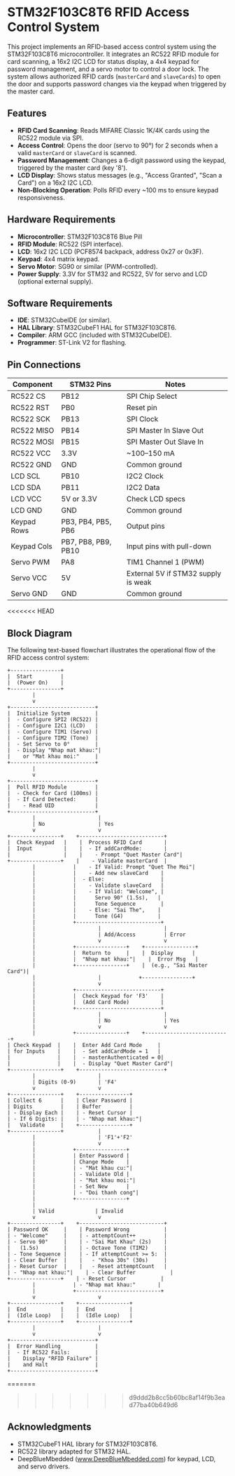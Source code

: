 # STM32F103C8T6 RFID Access Control System

This project implements an RFID-based access control system using the STM32F103C8T6 microcontroller. It integrates an RC522 RFID module for card scanning, a 16x2 I2C LCD for status display, a 4x4 keypad for password management, and a servo motor to control a door lock. The system allows authorized RFID cards (`masterCard` and `slaveCards`) to open the door and supports password changes via the keypad when triggered by the master card.

## Features
- **RFID Card Scanning**: Reads MIFARE Classic 1K/4K cards using the RC522 module via SPI.
- **Access Control**: Opens the door (servo to 90°) for 2 seconds when a valid `masterCard` or `slaveCard` is scanned.
- **Password Management**: Changes a 6-digit password using the keypad, triggered by the master card (key '8').
- **LCD Display**: Shows status messages (e.g., "Access Granted", "Scan a Card") on a 16x2 I2C LCD.
- **Non-Blocking Operation**: Polls RFID every ~100 ms to ensure keypad responsiveness.

## Hardware Requirements
- **Microcontroller**: STM32F103C8T6 Blue Pill
- **RFID Module**: RC522 (SPI interface).
- **LCD**: 16x2 I2C LCD (PCF8574 backpack, address 0x27 or 0x3F).
- **Keypad**: 4x4 matrix keypad.
- **Servo Motor**: SG90 or similar (PWM-controlled).
- **Power Supply**: 3.3V for STM32 and RC522, 5V for servo and LCD (optional external supply).

## Software Requirements
- **IDE**: STM32CubeIDE (or similar).
- **HAL Library**: STM32CubeF1 HAL for STM32F103C8T6.
- **Compiler**: ARM GCC (included with STM32CubeIDE).
- **Programmer**: ST-Link V2 for flashing.

## Pin Connections
| Component   | STM32 Pins               | Notes                              |
|-------------|--------------------------|------------------------------------|
| RC522 CS    | PB12                     | SPI Chip Select                    |
| RC522 RST   | PB0                      | Reset pin                          |
| RC522 SCK   | PB13                     | SPI Clock                          |
| RC522 MISO  | PB14                     | SPI Master In Slave Out            |
| RC522 MOSI  | PB15                     | SPI Master Out Slave In            |
| RC522 VCC   | 3.3V                     | ~100–150 mA                        |
| RC522 GND   | GND                      | Common ground                      |
| LCD SCL     | PB10                     | I2C2 Clock                         |
| LCD SDA     | PB11                     | I2C2 Data                          |
| LCD VCC     | 5V or 3.3V               | Check LCD specs                    |
| LCD GND     | GND                      | Common ground                      |
| Keypad Rows | PB3, PB4, PB5, PB6       | Output pins                        |
| Keypad Cols | PB7, PB8, PB9, PB10      | Input pins with pull-down          |
| Servo PWM   | PA8                      | TIM1 Channel 1 (PWM)               |
| Servo VCC   | 5V                       | External 5V if STM32 supply is weak |
| Servo GND   | GND                      | Common ground                      |

<<<<<<< HEAD
## Block Diagram
The following text-based flowchart illustrates the operational flow of the RFID access control system:

```
+----------------+
|  Start         |
|  (Power On)    |
+----------------+
        |
        v
+---------------------------+
|  Initialize System        |
|  - Configure SPI2 (RC522) |
|  - Configure I2C1 (LCD)   |
|  - Configure TIM1 (Servo) |
|  - Configure TIM2 (Tone)  |
|  - Set Servo to 0°        |
|  - Display "Nhap mat khau:"|
|    or "Mat khau moi:"     |
+---------------------------+
        |
        v
+---------------------------+
|  Poll RFID Module         |
|  - Check for Card (100ms) |
|  - If Card Detected:      |
|    - Read UID             |
+---------------------------+
        |                    |
        | No                 | Yes
        v                    v
+----------------+    +---------------------------+
|  Check Keypad   |    |  Process RFID Card       |
|  Input          |    |  - If addCardMode:       |
|                 |    |    - Prompt "Quet Master Card"|
+----------------+    |    - Validate masterCard  |
        |            |    - If Valid: Prompt "Quet The Moi"|
        |            |    - Add new slaveCard    |
        |            |  - Else:                  |
        |            |    - Validate slaveCard   |
        |            |    - If Valid: "Welcome", |
        |            |      Servo 90° (1.5s),   |
        |            |      Tone Sequence        |
        |            |    - Else: "Sai The",    |
        |            |      Tone (G4)           |
        |            +---------------------------+
        |                    |                    |
        |                    | Add/Access         | Error
        |                    v                    v
        |            +----------------+    +----------------+
        |            |  Return to     |    |  Display      |
        |            |  "Nhap mat khau:"|    |  Error Msg   |
        |            +----------------+    |  (e.g., "Sai Master Card")|
        |                    |            +----------------+
        |                    v
        |            +---------------------------+
        |            |  Check Keypad for 'F3'    |
        |            |  (Add Card Mode)          |
        |            +---------------------------+
        |                    |                    |
        |                    | No                 | Yes
        |                    v                    v
        |            +----------------+    +---------------------------+
| Check Keypad  |    |  Enter Add Card Mode     |
| for Inputs    |    |  - Set addCardMode = 1   |
|               |    |  - masterAuthenticated = 0|
|               |    |  - Display "Quet Master Card"|
+----------------+    +---------------------------+
        |                    |
        | Digits (0-9)       | 'F4'
        v                    v
+----------------+    +----------------+
| Collect 6      |    | Clear Password |
| Digits         |    | Buffer         |
| - Display Each |    | - Reset Cursor |
| - If 6 Digits: |    | - "Nhap mat khau:"|
|   Validate     |    +----------------+
+----------------+           |
        |                    | 'F1'+'F2'
        |                    v
        |            +----------------+
        |            | Enter Password |
        |            | Change Mode    |
        |            | - "Mat khau cu:"|
        |            | - Validate Old |
        |            | - "Mat khau moi:"|
        |            | - Set New      |
        |            | - "Doi thanh cong"|
        |            +----------------+
        |
        | Valid             | Invalid
        v                    v
+----------------+    +---------------------------+
| Password OK     |    | Password Wrong           |
| - "Welcome"     |    | - attemptCount++         |
| - Servo 90°     |    | - "Sai Mat Khau" (2s)    |
|   (1.5s)        |    | - Octave Tone (TIM2)     |
| - Tone Sequence |    | - If attemptCount >= 5:  |
| - Clear Buffer  |    |   - "Khoa 30s" (30s)     |
| - Reset Cursor  |    |   - Reset attemptCount   |
| - "Nhap mat khau:"|    | - Clear Buffer           |
+----------------+    | - Reset Cursor           |
        |            | - "Nhap mat khau:"       |
        |            +---------------------------+
        v                    v
+----------------+    +----------------+
|  End           |    |  End           |
|  (Idle Loop)   |    |  (Idle Loop)   |
+----------------+    +----------------+
        |                    |
        v                    v
+---------------------------+
|  Error Handling           |
|  - If RC522 Fails:        |
|    Display "RFID Failure" |
|    and Halt               |
+---------------------------+
```


=======
                    
>>>>>>> d9ddd2b8cc5b60bc8af14f9b3ead77ba40b649d6
## Acknowledgments
- STM32CubeF1 HAL library for STM32F103C8T6.
- RC522 library adapted for STM32 HAL.
- DeepBlueMbedded (www.DeepBlueMbedded.com) for keypad, LCD, and servo drivers.
